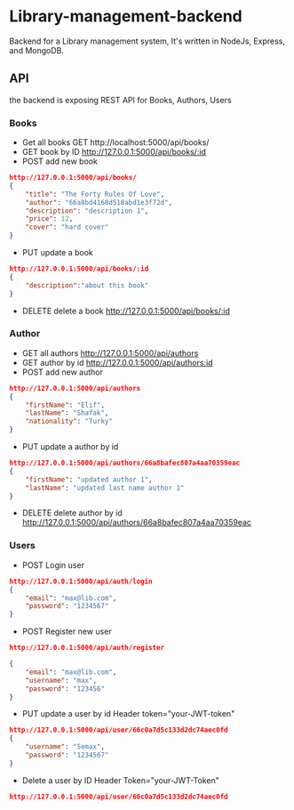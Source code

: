 # Library-management-backend
Backend for a Library management system, It's written in NodeJs, Express, and MongoDB.

## API
the backend is exposing REST API for Books, Authors, Users

### Books
- Get all books
GET http://localhost:5000/api/books/
- GET book by ID
http://127.0.0.1:5000/api/books/:id
- POST add new book
```json
http://127.0.0.1:5000/api/books/
{
    "title": "The Forty Rules Of Love",
    "author": "66a8bd4168d518abd1e3f72d",
    "description": "description 1",
    "price": 12,
    "cover": "hard cover"
}
```
- PUT update a book
```json
http://127.0.0.1:5000/api/books/:id
{
	"description":"about this book"
}
```
- DELETE delete a book
http://127.0.0.1:5000/api/books/:id

### Author
- GET all authors
http://127.0.0.1:5000/api/authors
- GET author by id
http://127.0.0.1:5000/api/authors:id
- POST add new author
```json
http://127.0.0.1:5000/api/authors
{
	"firstName": "Elif",
    "lastName": "Shafak",
    "nationality": "Turky"
}
```
- PUT update a author by id
```json
http://127.0.0.1:5000/api/authors/66a8bafec807a4aa70359eac
{
    "firstName": "updated author 1",
    "lastName": "updated last name author 1"
}
```
- DELETE delete author by id
http://127.0.0.1:5000/api/authors/66a8bafec807a4aa70359eac

### Users
- POST Login user
```json
http://127.0.0.1:5000/api/auth/login
{
	"email": "max@lib.com",
    "password": "1234567"
}
```
- POST Register new user
```json
http://127.0.0.1:5000/api/auth/register

{
	"email": "max@lib.com",
    "username": "max",
    "password": "123456"
}
```
- PUT update a user by id
Header token="your-JWT-token"
```json
http://127.0.0.1:5000/api/user/66c0a7d5c133d2dc74aec0fd
{
	"username": "Semax",
    "password": "1234567"
}
```
- Delete a user by ID
Header Token="your-JWT-Token"
```json
http://127.0.0.1:5000/api/user/66c0a7d5c133d2dc74aec0fd
```
